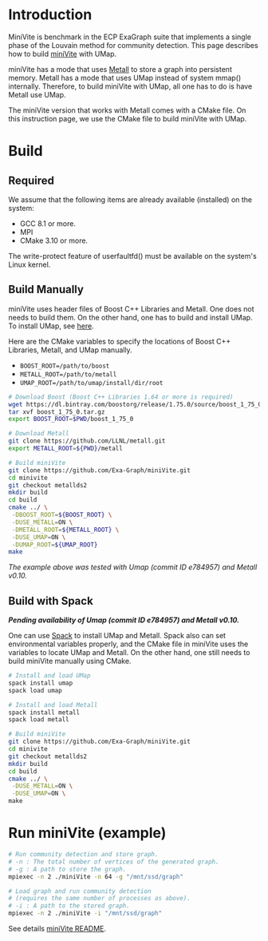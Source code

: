 # Introduction

MiniVite is benchmark in the ECP ExaGraph suite that implements a single phase of the Louvain method for community detection.
This page describes how to build [miniVite](https://github.com/Exa-Graph/miniVite) with UMap.


miniVite has a mode that uses [Metall](https://github.com/LLNL/metall) to store a graph into persistent memory.
Metall has a mode that uses UMap instead of system mmap() internally.
Therefore, to build miniVite with UMap, all one has to do is have Metall use UMap.

The miniVite version that works with Metall comes with a CMake file.
On this instruction page, we use the CMake file to build miniVite with UMap.


# Build
## Required

We assume that the following items are already available (installed) on the system:
- GCC 8.1 or more.
- MPI
- CMake 3.10 or more.

The write-protect feature of userfaultfd() must be available on the system's Linux kernel.

## Build Manually

miniVite uses header files of Boost C++ Libraries and Metall. One does not needs to build them.
On the other hand, one has to build and install UMap.
To install UMap, see [here](https://github.com/LLNL/umap).

Here are the CMake variables to specify the locations of Boost C++ Libraries, Metall, and UMap manually.
* `BOOST_ROOT=/path/to/boost`
* `METALL_ROOT=/path/to/metall`
* `UMAP_ROOT=/path/to/umap/install/dir/root`


```bash
# Download Boost (Boost C++ Libraries 1.64 or more is required)
wget https://dl.bintray.com/boostorg/release/1.75.0/source/boost_1_75_0.tar.gz
tar xvf boost_1_75_0.tar.gz
export BOOST_ROOT=$PWD/boost_1_75_0

# Download Metall
git clone https://github.com/LLNL/metall.git
export METALL_ROOT=${PWD}/metall

# Build miniVite
git clone https://github.com/Exa-Graph/miniVite.git
cd minivite
git checkout metallds2
mkdir build
cd build
cmake ../ \
 -DBOOST_ROOT=${BOOST_ROOT} \
 -DUSE_METALL=ON \
 -DMETALL_ROOT=${METALL_ROOT} \
 -DUSE_UMAP=ON \
 -DUMAP_ROOT=${UMAP_ROOT}
make
```

*The example above was tested with Umap (commit ID e784957) and Metall v0.10.*


## Build with Spack

***Pending availability of Umap (commit ID e784957) and Metall v0.10.***

One can use [Spack](https://spack.io/) to install UMap and Metall.
Spack also can set environmental variables properly,
and the CMake file in miniVite uses the variables to locate UMap and Metall.
On the other hand, one still needs to build miniVite manually using CMake.

```bash
# Install and load UMap
spack install umap
spack load umap

# Install and load Metall
spack install metall
spack load metall

# Build miniVite
git clone https://github.com/Exa-Graph/miniVite.git
cd minivite
git checkout metallds2
mkdir build
cd build
cmake ../ \
 -DUSE_METALL=ON \
 -DUSE_UMAP=ON \
make
```


# Run miniVite (example)

```bash
# Run community detection and store graph.
# -n : The total number of vertices of the generated graph.
# -g : A path to store the graph.
mpiexec -n 2 ./miniVite -n 64 -g "/mnt/ssd/graph"

# Load graph and run community detection
# (requires the same number of processes as above).
# -i : A path to the stored graph.
mpiexec -n 2 ./miniVite -i "/mnt/ssd/graph"
```

See details [miniVite README](https://github.com/Exa-Graph/miniVite/tree/metallds2).